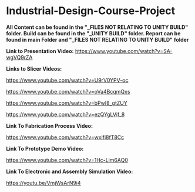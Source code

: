 # Industrial-Design-Course-Project

**All Content can be found in the "_FILES NOT RELATING TO UNITY BUILD" folder. Build can be found in the "_UNITY BUILD" folder. Report can be found in main Folder and "_FILES NOT RELATING TO UNITY BUILD" folder**


 **Link to Presentation Video:**
https://www.youtube.com/watch?v=SA-wgVQ9rZA


 **Links to Slicer Videos:**
 
https://www.youtube.com/watch?v=U9rV0YPV-oc

https://www.youtube.com/watch?v=oVa4BcqmQxs

https://www.youtube.com/watch?v=bPwI8_gtZUY

https://www.youtube.com/watch?v=ezQYgLVif_8


**Link To Fabrication Process Video:**

https://www.youtube.com/watch?v=wxifi8fT8Cc


**Link To Prototype Demo Video:**

https://www.youtube.com/watch?v=1Hc-Lim6AQ0


**Link To Electronic and Assembly Simulation Video:**

https://youtu.be/VmjWsArN9i4
